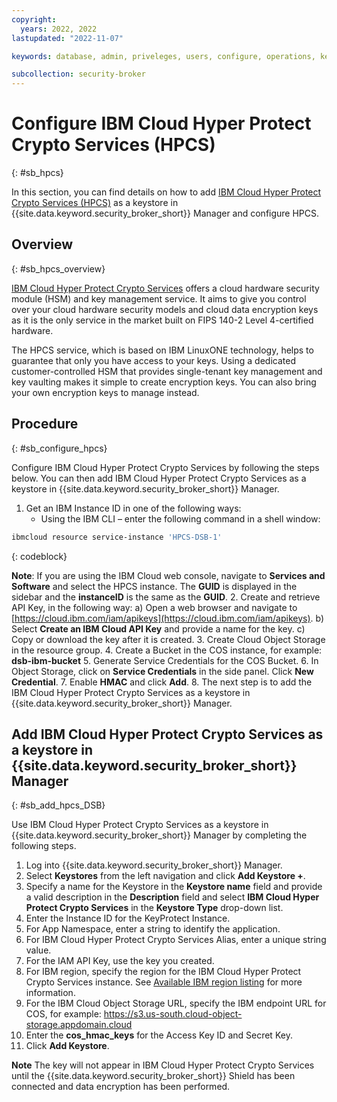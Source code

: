```yaml
---
copyright:
  years: 2022, 2022
lastupdated: "2022-11-07"

keywords: database, admin, priveleges, users, configure, operations, keyprotect

subcollection: security-broker
---
```


# Configure IBM Cloud Hyper Protect Crypto Services (HPCS)
{: #sb_hpcs}

In this section, you can find details on how to add [IBM Cloud Hyper Protect Crypto Services (HPCS)](https://www.ibm.com/cloud/hyper-protect-crypto) as a keystore in {{site.data.keyword.security_broker_short}} Manager and configure HPCS.

## Overview
{: #sb_hpcs_overview}

[IBM Cloud Hyper Protect Crypto Services](https://www.ibm.com/cloud/hyper-protect-crypto) offers a cloud hardware security module (HSM) and key management service. It aims to give you control over your cloud hardware security models and cloud data encryption keys as it is the only service in the market built on FIPS 140-2 Level 4-certified hardware.

The HPCS service, which is based on IBM LinuxONE technology, helps to guarantee that only you have access to your keys. Using a dedicated customer-controlled HSM that provides single-tenant key management and key vaulting makes it simple to create encryption keys. You can also bring your own encryption keys to manage instead.

## Procedure
{: #sb_configure_hpcs}

Configure IBM Cloud Hyper Protect Crypto Services by following the steps below. You can then add IBM Cloud Hyper Protect Crypto Services as a keystore in {{site.data.keyword.security_broker_short}} Manager.

1. Get an IBM Instance ID in one of the following ways:
    * Using the IBM CLI – enter the following command in a shell window: 

```sh
ibmcloud resource service-instance 'HPCS-DSB-1'
```
{: codeblock}

**Note**: If you are using the IBM Cloud web console, navigate to **Services and Software** and select the HPCS instance. The **GUID** is displayed in the sidebar and the **instanceID** is the same as the **GUID**.
2. Create and retrieve API Key, in the following way: 
    a) Open a  web browser and navigate to [https://cloud.ibm.com/iam/apikeys](https://cloud.ibm.com/iam/apikeys).
    b) Select **Create an IBM Cloud API Key** and provide a name for the key.
    c) Copy or download the key after it is created.
3. Create Cloud Object Storage in the resource group.
4. Create a Bucket in the COS instance, for example:  **dsb-ibm-bucket**
5. Generate Service Credentials for the COS Bucket.
6. In Object Storage, click on **Service Credentials** in the side panel. Click **New Credential**.
7. Enable **HMAC** and click **Add**.
8. The next step is to add the IBM Cloud Hyper Protect Crypto Services as a keystore in {{site.data.keyword.security_broker_short}} Manager.


## Add IBM Cloud Hyper Protect Crypto Services as a keystore in {{site.data.keyword.security_broker_short}} Manager
{: #sb_add_hpcs_DSB}

Use IBM Cloud Hyper Protect Crypto Services as a keystore in {{site.data.keyword.security_broker_short}} Manager by completing the following steps.

1. Log into {{site.data.keyword.security_broker_short}} Manager.
2. Select **Keystores** from the left navigation and click **Add Keystore +**.
3. Specify a name for the Keystore in the **Keystore name** field and provide a valid description in the **Description** field and select **IBM Cloud Hyper Protect Crypto Services** in the **Keystore Type** drop-down list.
4. Enter the Instance ID for the KeyProtect Instance.
5. For App Namespace, enter a string to identify the application.
6. For IBM Cloud Hyper Protect Crypto Services Alias, enter a unique string value.
7. For the IAM API Key, use the key you created.
8. For IBM region, specify the region for the IBM Cloud Hyper Protect Crypto Services instance. See [Available IBM region listing](https://docs.baffle.io/v1/docs/configure-ibm-key-protect-and-add-it-as-a-keystore-baffle#available-ibm-region-listing) for more information.
9. For the IBM Cloud Object Storage URL, specify the IBM endpoint URL for COS, for example: https://s3.us-south.cloud-object-storage.appdomain.cloud
10. Enter the **cos_hmac_keys** for the Access Key ID and Secret Key.
11. Click **Add Keystore**.

**Note** The key will not appear in IBM Cloud Hyper Protect Crypto Services until the {{site.data.keyword.security_broker_short}} Shield has been connected and data encryption has been performed. 

